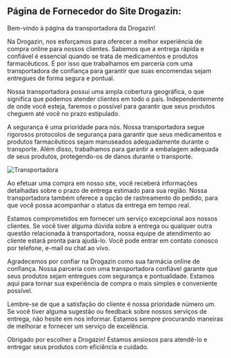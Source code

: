 ## Página de Fornecedor do Site Drogazin:

Bem-vindo à página da transportadora da Drogazin!

Na Drogazin, nos esforçamos para oferecer a melhor experiência de compra online para nossos clientes. Sabemos que a entrega rápida e confiável é essencial quando se trata de medicamentos e produtos farmacêuticos. É por isso que trabalhamos em parceria com uma transportadora de confiança para garantir que suas encomendas sejam entregues de forma segura e pontual.

Nossa transportadora possui uma ampla cobertura geográfica, o que significa que podemos atender clientes em todo o país. Independentemente de onde você esteja, faremos o possível para garantir que seus produtos cheguem até você no prazo estipulado.

A segurança é uma prioridade para nós. Nossa transportadora segue rigorosos protocolos de segurança para garantir que seus medicamentos e produtos farmacêuticos sejam manuseados adequadamente durante o transporte. Além disso, trabalhamos para garantir a embalagem adequada de seus produtos, protegendo-os de danos durante o transporte.

![Transportadora](https://github.com/shiinzinho/Repositorio-de-API-do-projeto-Drogazin/assets/140071474/9614d32c-65d6-4034-b07d-5bf9b61f7041)

Ao efetuar uma compra em nosso site, você receberá informações detalhadas sobre o prazo de entrega estimado para sua região. Nossa transportadora também oferece a opção de rastreamento do pedido, para que você possa acompanhar o status da entrega em tempo real.

Estamos comprometidos em fornecer um serviço excepcional aos nossos clientes. Se você tiver alguma dúvida sobre a entrega ou qualquer outra questão relacionada à transportadora, nossa equipe de atendimento ao cliente estará pronta para ajudá-lo. Você pode entrar em contato conosco por telefone, e-mail ou chat ao vivo.

Agradecemos por confiar na Drogazin como sua farmácia online de confiança. Nossa parceria com uma transportadora confiável garante que seus produtos sejam entregues com segurança e pontualidade. Estamos aqui para tornar sua experiência de compra o mais simples e conveniente possível.

Lembre-se de que a satisfação do cliente é nossa prioridade número um. Se você tiver alguma sugestão ou feedback sobre nossos serviços de entrega, não hesite em nos informar. Estamos sempre procurando maneiras de melhorar e fornecer um serviço de excelência.

Obrigado por escolher a Drogazin! Estamos ansiosos para atendê-lo e entregar seus produtos com eficiência e cuidado.